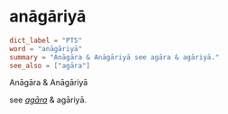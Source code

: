 # anāgāriyā

``` toml
dict_label = "PTS"
word = "anāgāriyā"
summary = "Anāgāra & Anāgāriyā see agāra & agāriyā."
see_also = ["agāra"]
```

Anāgāra & Anāgāriyā

see *[agāra](agāra.md)* & agāriyā.

